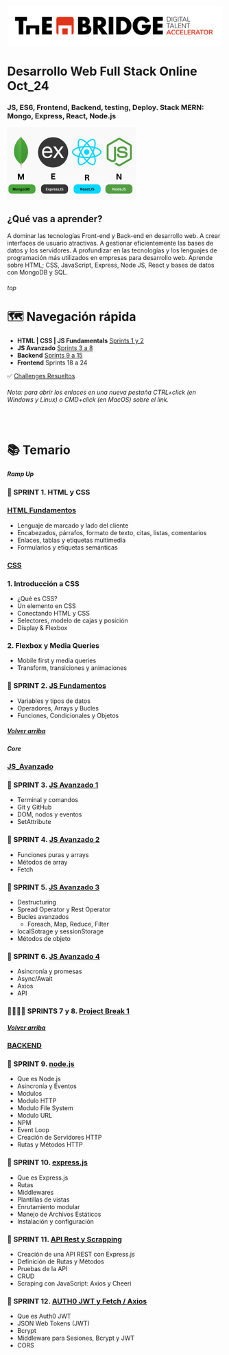 ![logotipo de The Bridge](./assets/img/logo.png)

# Desarrollo Web Full Stack Online Oct_24

### JS, ES6, Frontend, Backend, testing, Deploy. Stack MERN: Mongo, Express, React, Node.js 

<img src="./assets/img/mern.png" alt="mern icon" width="300" style="display: inline-block; margin-right: 10px;"/> &nbsp;

## ¿Qué vas a aprender?
A dominar las tecnologías Front-end y Back-end en desarrollo web.
A crear interfaces de usuario atractivas.
A gestionar eficientemente las bases de datos y los servidores.
A profundizar en las tecnologías y los lenguajes de programación más utilizados en empresas para desarrollo web.
Aprende sobre HTML; CSS, JavaScript, Express, Node JS, React y bases de datos con MongoDB y SQL.
<br>

###### top
# 🗺️ Navegación rápida

- **HTML | CSS | JS Fundamentals** [Sprints 1 y 2](#ramp-up)
- **JS Avanzado** [Sprints 3 a 8](#js_avanzado)
- **Backend** [Sprints 9 a 15](#backend)
- **Frontend** Sprints 18 a 24

✅ [Challenges Resueltos](https://github.com/BeaSerrano/Challenges)
<!-- 📽️ [Vídeos - Clases](./assets/videos.md) -->

###### Nota: para abrir los enlaces en una nueva pestaña CTRL+click (en Windows y Linux) o CMD+click (en MacOS) sobre el link.


<br/>

# 📚 Temario

##### Ramp Up
### 🚀 SPRINT 1. HTML y CSS
### [HTML Fundamentos](./01_Ramp_Up/01_html/)
- Lenguaje de marcado y lado del cliente
- Encabezados, párrafos, formato de texto, citas, listas, comentarios
- Enlaces, tablas y etiquetas multimedia
- Formularios y etiquetas semánticas

### [CSS](./01_Ramp_Up/02_css/) 

### 1. Introducción a CSS
- ¿Qué es CSS?
- Un elemento en CSS
- Conectando HTML y CSS
- Selectores, modelo de cajas y posición 
- Display & Flexbox


###  2. Flexbox y Media Queries
- Mobile first y media queries
- Transform, transiciones y animaciones


### 🚀 SPRINT 2. [JS Fundamentos](./01_Ramp_Up/03_js/) 
- Variables y tipos de datos
- Operadores, Arrays y Bucles
- Funciones, Condicionales y Objetos


##### [Volver arriba](#top)

##### Core
### [JS_Avanzado](./02_JavaScript_Avanzado)

### 🚀 SPRINT 3. [JS Avanzado 1](./02_JS_avanzado/sprint_3/)
- Terminal y comandos
- Git y GitHub
- DOM, nodos y eventos
- SetAttribute

### 🚀 SPRINT 4. [JS Avanzado 2](./02_JS_avanzado/sprint_4/)
- Funciones puras y arrays
- Métodos de array
- Fetch

### 🚀 SPRINT 5. [JS Avanzado 3](./02_JS_avanzado/sprint_5/)
- Destructuring 
- Spread Operator y Rest Operator
- Bucles avanzados
    - Foreach, Map, Reduce, Filter
- localSotrage y sessionStorage
- Métodos de objeto

### 🚀 SPRINT 6. [JS Avanzado 4](./02_JS_avanzado/sprint_6/)
- Asincronía y promesas 
- Async/Await
- Axios
- API


### 🚀🧑🏻‍🚀 SPRINTS 7 y 8. [Project Break 1](./05_project_break/)

##### [Volver arriba](#top)

### [BACKEND](./03_Backend/)

### 🚀 SPRINT 9. [node.js](./03_Backend/sprint_9/)
- Que es Node.js
- Asincronía y Eventos
- Modulos
- Modulo HTTP
- Modulo File System
- Modulo URL
- NPM
- Event Loop
- Creación de Servidores HTTP
- Rutas y Métodos HTTP

### 🚀 SPRINT 10. [express.js](./03_Backend/sprint_10/)
- Que es Express.js
- Rutas
- Middlewares
- Plantillas de vistas
- Enrutamiento modular
- Manejo de Archivos Estáticos
- Instalación y configuración

### 🚀 SPRINT 11. [API Rest y Scrapping](./03_Backend/sprint_11/)
- Creación de una API REST con Express.js
- Definición de Rutas y Métodos
- Pruebas de la API
- CRUD
- Scraping con JavaScript: Axios y Cheeri

### 🚀 SPRINT 12. [AUTH0 JWT y Fetch / Axios](./03_Backend/sprint_12/)
- Que es Auth0 JWT
- JSON Web Tokens (JWT)
- Bcrypt
- Middleware para Sesiones, Bcrypt y JWT
- CORS


